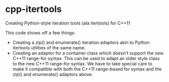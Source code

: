 # cpp-itertools
Creating Python-style iteration tools (ala itertools) for C++11

This code shows off a few things:
- Creating a zip() and enumerate() iteration adaptors akin to Python itertools utilities of the same name.
- Creating an adaptor for a container class which doesn't support the new C++11 range-for syntax. This can be used to adapt an older style class to the new C++11 range-for syntax. We have to take special care to make it compatible with both the C++11 range-based for syntax and the zip() and enumerate() adaptors above.
